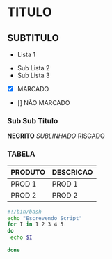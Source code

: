 TITULO 
======

SUBTITULO
------

* Lista 1
 - Sub Lista 2
 - Sub Lista 3
* [x] MARCADO
* [] NÃO MARCADO


### Sub Sub Titulo
**NEGRITO** _SUBLINHADO_ ~~RISCADO~~

### TABELA
PRODUTO|DESCRICAO
----------|----------
PROD 1    | PROD 1
PROD 2    | PROD 2

````bash
#!/bin/bash
echo "Escrevendo Script"
for I in 1 2 3 4 5
do
 echo $I

done
````
